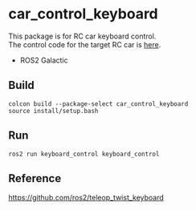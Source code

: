 # car_control_keyboard

This package is for RC car keyboard control.  
The control code for the target RC car is [here][control_code].

[control_code]: https://github.com/gspark87/car_control

- ROS2 Galactic

## Build

    colcon build --package-select car_control_keyboard
    source install/setup.bash

## Run

    ros2 run keyboard_control keyboard_control

## Reference
https://github.com/ros2/teleop_twist_keyboard
